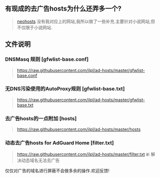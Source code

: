 ## 有现成的去广告hosts为什么还弄多一个?
> [neohosts](https://github.com/neoFelhz/neohosts) 没有我对应上的网站,我所以做了一些补充.主要针对小说网站,但不仅限于小说网站.

## 文件说明

### DNSMasq 规则 [gfwlist-base.conf]
> https://raw.githubusercontent.com/ilpl/ad-hosts/master/gfwlist-base.conf

### 无DNS污染使用的AutoProxy规则 [gfwlist-base.txt]
> https://raw.githubusercontent.com/ilpl/ad-hosts/master/gfwlist-base.txt

### 去广告hosts的一点附加 [hosts]
> https://raw.githubusercontent.com/ilpl/ad-hosts/master/hosts

### 动态去广告hosts for AdGuard Home [filter.txt]
> https://raw.githubusercontent.com/ilpl/ad-hosts/master/filter.txt
`新` 解决动态域名无法去广告

仅仅对广告的域名进行屏蔽不会做多余的操作.欢迎反馈!
